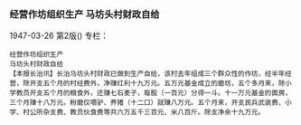 ### 经营作坊组织生产  马坊头村财政自给

1947-03-26
第2版()
专栏：

    经营作坊组织生产
    马坊头村财政自给
    【本报长治讯】长治马坊头村财政已做到生产自给，该村去年组成三个群众性的作坊，经半年经营，除开支五个月的村经费外，净赚红利十九万元。五万元基金成立的磨坊，五个多月来，除小学教员开支五个月的粮食外，还赚七石麦子，每股（一百元）分得一斗。十一万元基金的面房，三个月赚十八万元。粉磨仅喂驴、养猪（十二口）就赚八万元。五个月来，开支民兵武装费、小学、村公所杂支费、教员伙食费等共六万五千三百元、米八百斤。除支净余十九万元。
